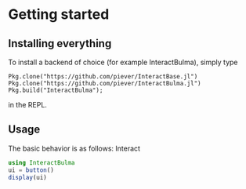 # Getting started

## Installing everything
To install a backend of choice (for example InteractBulma), simply type
 ```
Pkg.clone("https://github.com/piever/InteractBase.jl")
Pkg.clone("https://github.com/piever/InteractBulma.jl")
Pkg.build("InteractBulma");
```

in the REPL.

## Usage

The basic behavior is as follows: Interact

```julia
using InteractBulma
ui = button()
display(ui)
```
